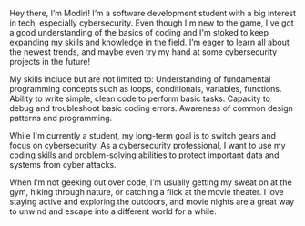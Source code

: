 Hey there, I’m Modiri! I’m a software development student with a big interest in tech, especially cybersecurity. Even though I'm new to the game, I've got a good understanding of the basics of coding and I'm stoked to keep expanding my skills and knowledge in the field. I’m eager to learn all about the newest trends, and maybe even try my hand at some cybersecurity projects in the future!

My skills include but are not limited to:
Understanding of fundamental programming concepts such as loops, conditionals, variables, functions.
Ability to write simple, clean code to perform basic tasks.
Capacity to debug and troubleshoot basic coding errors.
Awareness of common design patterns and programming.

While I'm currently a student, my long-term goal is to switch gears and focus on cybersecurity. As a cybersecurity professional, I want to use my coding skills and problem-solving abilities to protect important data and systems from cyber attacks.

When I’m not geeking out over code, I’m usually getting my sweat on at the gym, hiking through nature, or catching a flick at the movie theater. I love staying active and exploring the outdoors, and movie nights are a great way to unwind and escape into a different world for a while.

<!---
modiribrodie/modiribrodie is a ✨ special ✨ repository because its `README.md` (this file) appears on your GitHub profile.
You can click the Preview link to take a look at your changes.
--->
